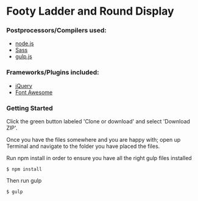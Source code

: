 # Footy Ladder and Round Display

### Postprocessors/Compilers used:
* [node.js](https://nodejs.org/en/)
* [Sass](http://sass-lang.com/)
* [gulp.js](http://gulpjs.com/)

### Frameworks/Plugins included:
* [jQuery](https://jquery.com/)
* [Font Awesome](http://fontawesome.io/)

### Getting Started
Click the green button labeled 'Clone or download' and select 'Download ZIP'.

Once you have the files somewhere and you are happy with; open up Terminal and navigate to the folder you have placed the files.

Run npm install in order to ensure you have all the right gulp files installed
```
$ npm install
``` 

Then run gulp
```
$ gulp
```